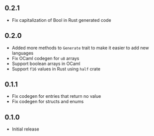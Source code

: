 ## 0.2.1

- Fix capitalization of Bool in Rust generated code

## 0.2.0

- Added more methods to `Generate` trait to make it easier to add new
  languages
- Fix OCaml codegen for `u8` arrays
- Support boolean arrays in OCaml
- Support `f16` values in Rust using `half` crate

## 0.1.1

- Fix codegen for entries that return no value
- Fix codegen for structs and enums

## 0.1.0

- Initial release
